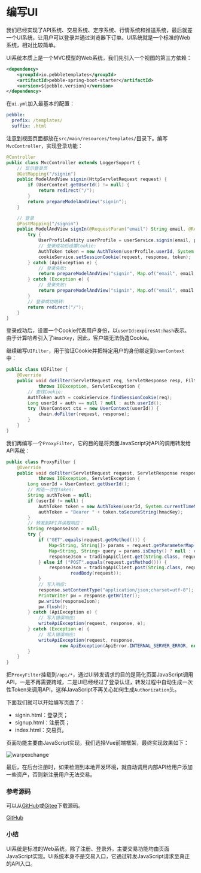 # 编写UI

我们已经实现了API系统、交易系统、定序系统、行情系统和推送系统，最后就差一个UI系统，让用户可以登录并通过浏览器下订单。UI系统就是一个标准的Web系统，相对比较简单。

UI系统本质上是一个MVC模型的Web系统，我们先引入一个视图的第三方依赖：

```xml
<dependency>
    <groupId>io.pebbletemplates</groupId>
    <artifactId>pebble-spring-boot-starter</artifactId>
    <version>${pebble.version}</version>
</dependency>
```

在`ui.yml`加入最基本的配置：

```yaml
pebble:
  prefix: /templates/
  suffix: .html
```

注意到视图页面都放在`src/main/resources/templates/`目录下。编写`MvcController`，实现登录功能：

```java
@Controller
public class MvcController extends LoggerSupport {
    // 显示登录页
    @GetMapping("/signin")
    public ModelAndView signin(HttpServletRequest request) {
        if (UserContext.getUserId() != null) {
            return redirect("/");
        }
        return prepareModelAndView("signin");
    }

    // 登录
    @PostMapping("/signin")
    public ModelAndView signIn(@RequestParam("email") String email, @RequestParam("password") String password, HttpServletRequest request, HttpServletResponse response) {
        try {
            UserProfileEntity userProfile = userService.signin(email, password);
            // 登录成功后设置Cookie:
            AuthToken token = new AuthToken(userProfile.userId, System.currentTimeMillis() + 1000 * cookieService.getExpiresInSeconds());
            cookieService.setSessionCookie(request, response, token);
        } catch (ApiException e) {
            // 登录失败:
            return prepareModelAndView("signin", Map.of("email", email, "error", "Invalid email or password."));
        } catch (Exception e) {
            // 登录失败:
            return prepareModelAndView("signin", Map.of("email", email, "error", "Internal server error."));
        }
        // 登录成功跳转:
        return redirect("/");
    }
}
```

登录成功后，设置一个Cookie代表用户身份，以`userId:expiresAt:hash`表示。由于计算哈希引入了`HmacKey`，因此，客户端无法伪造Cookie。

继续编写`UIFilter`，用于验证Cookie并把特定用户的身份绑定到`UserContext`中：

```java
public class UIFilter {
    @Override
    public void doFilter(ServletRequest req, ServletResponse resp, FilterChain chain)
            throws IOException, ServletException {
        // 查找Cookie:
        AuthToken auth = cookieService.findSessionCookie(req);
        Long userId = auth == null ? null : auth.userId();
        try (UserContext ctx = new UserContext(userId)) {
            chain.doFilter(request, response);
        }
    }
}
```

我们再编写一个`ProxyFilter`，它的目的是将页面JavaScript对API的调用转发给API系统：

```java
public class ProxyFilter {
    @Override
    public void doFilter(ServletRequest request, ServletResponse response, FilterChain chain)
            throws IOException, ServletException {
        Long userId = UserContext.getUserId();
        // 构造一次性Token:
        String authToken = null;
        if (userId != null) {
            AuthToken token = new AuthToken(userId, System.currentTimeMillis() + 60_000);
            authToken = "Bearer " + token.toSecureString(hmacKey);
        }
        // 转发到API并读取响应：
        String responseJson = null;
        try {
            if ("GET".equals(request.getMethod())) {
                Map<String, String[]> params = request.getParameterMap();
                Map<String, String> query = params.isEmpty() ? null : convertParams(params);
                responseJson = tradingApiClient.get(String.class, request.getRequestURI(), authToken, query);
            } else if ("POST".equals(request.getMethod())) {
                responseJson = tradingApiClient.post(String.class, request.getRequestURI(), authToken,
                        readBody(request));
            }
            // 写入响应:
            response.setContentType("application/json;charset=utf-8");
            PrintWriter pw = response.getWriter();
            pw.write(responseJson);
            pw.flush();
        } catch (ApiException e) {
            // 写入错误响应:
            writeApiException(request, response, e);
        } catch (Exception e) {
            // 写入错误响应:
            writeApiException(request, response,
                    new ApiException(ApiError.INTERNAL_SERVER_ERROR, null, e.getMessage()));
        }
    }
}
```

把`ProxyFilter`挂载到`/api/*`，通过UI转发请求的目的是简化页面JavaScript调用API，一是不再需要跨域，二是UI已经经过了登录认证，转发过程中自动生成一次性Token来调用API，这样JavaScript不再关心如何生成`Authorization`头。

下面我们就可以开始编写页面了：

- signin.html：登录页；
- signup.html：注册页；
- index.html：交易页。

页面功能主要由JavaScript实现，我们选择Vue前端框架，最终实现效果如下：

![warpexchange](snapshot.png)

最后，在后台注册时，如果检测到本地开发环境，就自动调用内部API给用户添加一些资产，否则新注册用户无法交易。

### 参考源码

可以从[GitHub](https://github.com/youkechaung/warpexchange/tree/main/step-by-step/step-11)或[Gitee](https://gitee.com/liaoxuefeng/warpexchange/tree/main/step-by-step/step-11/)下载源码。

<a class="git-explorer" href="https://github.com/youkechaung/warpexchange/tree/main/step-by-step/step-11">GitHub</a>

### 小结

UI系统是标准的Web系统，除了注册、登录外，主要交易功能均由页面JavaScript实现。UI系统本身不是交易入口，它通过转发JavaScript请求至真正的API入口。
